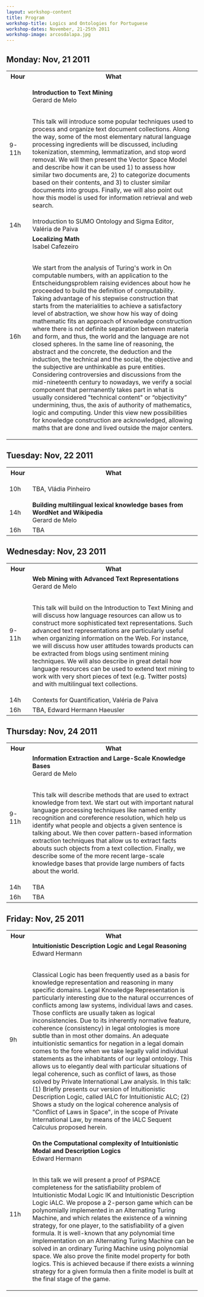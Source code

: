 ```yaml
---
layout: workshop-content
title: Program
workshop-title: Logics and Ontologies for Portuguese
workshop-dates: November, 21-25th 2011
workshop-image: arcosdalapa.jpg
---
```


## Monday: Nov, 21 2011

<table>
<th width="12%">Hour</th><th>What</th>
<tr><td>9-11h</td>
<td>

<b>Introduction to Text Mining</b>
<br/>Gerard de Melo<br/><br/>

This talk will introduce some popular techniques used to process and
organize text document collections.  Along the way, some of the most
elementary natural language processing ingredients will be discussed,
including tokenization, stemming, lemmatization, and stop word
removal. We will then present the Vector Space Model and describe how
it can be used 1) to assess how similar two documents are, 2) to
categorize documents based on their contents, and 3) to cluster
similar documents into groups. Finally, we will also point out how
this model is used for information retrieval and web search.
</td>
</tr>
<tr><td>14h</td>
<td>
Introduction to SUMO Ontology and Sigma Editor, Valéria de Paiva
</td></tr>
<tr><td>16h</td>
<td>
<b>Localizing Math</b><br/>
Isabel Cafezeiro<br/><br/>

We start from the analysis of Turing's work in On computable numbers,
with an application to the Entscheidungsproblem raising evidences
about how he proceeded to build the definition of computability.
Taking advantage of his stepwise construction that starts from the
materialities to achieve a satisfactory level of abstraction, we show
how his way of doing mathematic fits an approach of knowledge
construction where there is not definite  separation between materia
and form, and thus, the world and the language are not closed spheres.
In the same line of reasoning,  the abstract and the concrete, the
deduction and the induction, the technical and the social, the
objective and the subjective are unthinkable as pure entities.
Considering controversies and discussions from the mid-nineteenth
century to nowadays, we verify a social component that permanently
takes part in what is usually considered "technical content" or
“objectivity” undermining, thus, the axis of authority of mathematics,
logic and computing. Under this view new possibilities for knowledge
construction are acknowledged, allowing maths that are done and lived
outside the major centers.
</td></tr>
</table>

## Tuesday: Nov, 22 2011

<table>
<th width="12%">Hour</th><th>What</th>
<tr><td>10h</td>
<td>

TBA, Vládia Pinheiro

</td>
</tr>
<tr><td>14h</td>
<td>
<b>Building multilingual lexical knowledge bases from WordNet and Wikipedia</b><br/>
Gerard de Melo
</td></tr>
<tr><td>16h</td>
<td>
TBA
</td></tr>
</table>


## Wednesday: Nov, 23 2011

<table>
<th width="12%">Hour</th><th>What</th>
<tr><td>9-11h</td>
<td>
<b>Web Mining with Advanced Text Representations</b>
<br/>Gerard de Melo<br/><br/>

This talk will build on the Introduction to Text Mining and will
discuss how language resources can allow us to construct more
sophisticated text representations. Such advanced text representations
are particularly useful when organizing information on the Web. For
instance, we will discuss how user attitudes towards products can be
extracted from blogs using sentiment mining techniques. We will also
describe in great detail how language resources can be used to extend
text mining to work with very short pieces of text (e.g. Twitter
posts) and with multilingual text collections.
</td>
</tr>
<tr><td>14h</td>
<td>
Contexts for Quantification, Valéria de Paiva
</td></tr>
<tr><td>16h</td>
<td>
TBA, Edward Hermann Haeusler
</td></tr>
</table>

## Thursday: Nov, 24 2011

<table>
<th width="12%">Hour</th><th>What</th>
<tr><td>9-11h</td>
<td>
<b>Information Extraction and Large-Scale Knowledge Bases</b>
<br/>Gerard de Melo<br/><br/>

This talk will describe methods that are used to extract knowledge
from text. We start out with important natural language processing
techniques like named entity recognition and coreference resolution,
which help us identify what people and objects a given sentence is
talking about. We then cover pattern-based information extraction
techniques that allow us to extract facts abouts such objects from a
text collection. Finally, we describe some of the more recent
large-scale knowledge bases that provide large numbers of facts about
the world.
</td>
</tr>
<tr><td>14h</td>
<td>
TBA
</td></tr>
<tr><td>16h</td>
<td>
TBA
</td></tr>
</table>

## Friday: Nov, 25 2011

<table>
<th width="12%">Hour</th><th>What</th>
<tr><td>9h</td>
<td>
<b>Intuitionistic Description Logic and Legal Reasoning</b>
<br/>Edward Hermann<br/><br/>

Classical Logic has been frequently used as a basis for knowledge
representation and reasoning in many specific domains.  Legal
Knowledge Representation is particularly interesting due to the
natural occurrences of conflicts among law systems, individual laws
and cases. Those conflicts are usually taken as logical
inconsistencies. Due to its inherently normative feature, coherence
(consistency) in legal ontologies is more subtle than in most other
domains. An adequate intuitionistic semantics for negation in a legal
domain comes to the fore when we take legally valid individual
statements as the inhabitants of our legal ontology. This allows us to
elegantly deal with particular situations of legal coherence, such as
conflict of laws, as those solved by Private International Law
analysis. In this talk: (1) Briefly presents our version of
Intuitionistic Description Logic, called IALC for Intuitionistic ALC;
(2) Shows a study on the logical coherence analysis of "Conflict of
Laws in Space", in the scope of Private International Law, by means of
the IALC Sequent Calculus proposed herein.

</td>
</tr>
<tr><td>11h</td>
<td>
<b>On the Computational complexity of Intuitionistic Modal and
Description Logics</b>
<br/>
Edward Hermann<br/><br/>

In this talk we will present a proof of PSPACE completeness for the
satisfiability problem of Intuitionistic Modal Logic IK and
Intuitionistic Description Logic iALC. We propose a 2-person
game which can be polynomially implemented in an Alternating Turing
Machine, and which relates the existence of a winning strategy, for
one player, to the satisfiability of a given formula. It is
well-known that any polynomial time implementation on an Alternating
Turing Machine can be solved in an ordinary Turing Machine using
polynomial space. We also prove the finite model property for both
logics. This is achieved because if there exists a winning strategy
for a given formula then a finite model is built at the final stage
of the game.

</td></tr>
</table>
